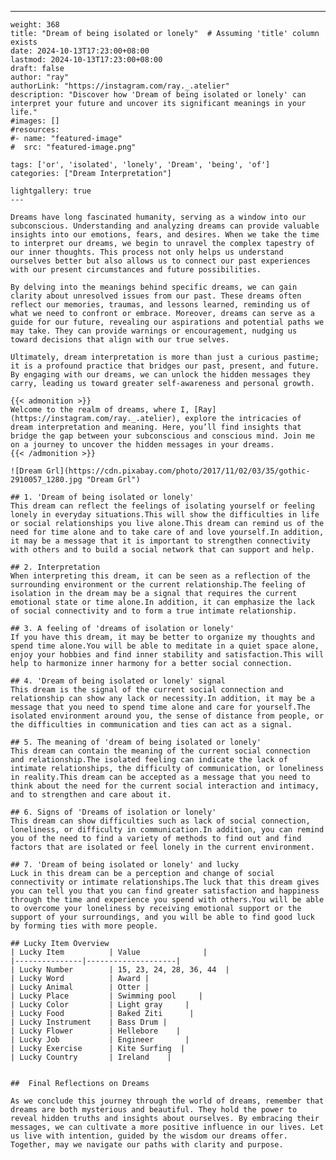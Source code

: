 ---
    weight: 368
    title: "Dream of being isolated or lonely"  # Assuming 'title' column exists
    date: 2024-10-13T17:23:00+08:00
    lastmod: 2024-10-13T17:23:00+08:00
    draft: false
    author: "ray"
    authorLink: "https://instagram.com/ray._.atelier"
    description: "Discover how 'Dream of being isolated or lonely' can interpret your future and uncover its significant meanings in your life."
    #images: []
    #resources:
    #- name: "featured-image"
    #  src: "featured-image.png"
    
    tags: ['or', 'isolated', 'lonely', 'Dream', 'being', 'of']
    categories: ["Dream Interpretation"]
    
    lightgallery: true
    ---
    
    Dreams have long fascinated humanity, serving as a window into our subconscious. Understanding and analyzing dreams can provide valuable insights into our emotions, fears, and desires. When we take the time to interpret our dreams, we begin to unravel the complex tapestry of our inner thoughts. This process not only helps us understand ourselves better but also allows us to connect our past experiences with our present circumstances and future possibilities.
    
    By delving into the meanings behind specific dreams, we can gain clarity about unresolved issues from our past. These dreams often reflect our memories, traumas, and lessons learned, reminding us of what we need to confront or embrace. Moreover, dreams can serve as a guide for our future, revealing our aspirations and potential paths we may take. They can provide warnings or encouragement, nudging us toward decisions that align with our true selves.
    
    Ultimately, dream interpretation is more than just a curious pastime; it is a profound practice that bridges our past, present, and future. By engaging with our dreams, we can unlock the hidden messages they carry, leading us toward greater self-awareness and personal growth.
    
    {{< admonition >}}
    Welcome to the realm of dreams, where I, [Ray](https://instagram.com/ray._.atelier), explore the intricacies of dream interpretation and meaning. Here, you’ll find insights that bridge the gap between your subconscious and conscious mind. Join me on a journey to uncover the hidden messages in your dreams.
    {{< /admonition >}}
    
    ![Dream Grl](https://cdn.pixabay.com/photo/2017/11/02/03/35/gothic-2910057_1280.jpg "Dream Grl")
    
    ## 1. 'Dream of being isolated or lonely'
    This dream can reflect the feelings of isolating yourself or feeling lonely in everyday situations.This will show the difficulties in life or social relationships you live alone.This dream can remind us of the need for time alone and to take care of and love yourself.In addition, it may be a message that it is important to strengthen connectivity with others and to build a social network that can support and help.
    
    ## 2. Interpretation
    When interpreting this dream, it can be seen as a reflection of the surrounding environment or the current relationship.The feeling of isolation in the dream may be a signal that requires the current emotional state or time alone.In addition, it can emphasize the lack of social connectivity and to form a true intimate relationship.
    
    ## 3. A feeling of 'dreams of isolation or lonely'
    If you have this dream, it may be better to organize my thoughts and spend time alone.You will be able to meditate in a quiet space alone, enjoy your hobbies and find inner stability and satisfaction.This will help to harmonize inner harmony for a better social connection.
    
    ## 4. 'Dream of being isolated or lonely' signal
    This dream is the signal of the current social connection and relationship can show any lack or necessity.In addition, it may be a message that you need to spend time alone and care for yourself.The isolated environment around you, the sense of distance from people, or the difficulties in communication and ties can act as a signal.
    
    ## 5. The meaning of 'dream of being isolated or lonely'
    This dream can contain the meaning of the current social connection and relationship.The isolated feeling can indicate the lack of intimate relationships, the difficulty of communication, or loneliness in reality.This dream can be accepted as a message that you need to think about the need for the current social interaction and intimacy, and to strengthen and care about it.
    
    ## 6. Signs of 'Dreams of isolation or lonely'
    This dream can show difficulties such as lack of social connection, loneliness, or difficulty in communication.In addition, you can remind you of the need to find a variety of methods to find out and find factors that are isolated or feel lonely in the current environment.
    
    ## 7. 'Dream of being isolated or lonely' and lucky
    Luck in this dream can be a perception and change of social connectivity or intimate relationships.The luck that this dream gives you can tell you that you can find greater satisfaction and happiness through the time and experience you spend with others.You will be able to overcome your loneliness by receiving emotional support or the support of your surroundings, and you will be able to find good luck by forming ties with more people.
    
    ## Lucky Item Overview
    | Lucky Item          | Value              |
    |---------------|--------------------|
    | Lucky Number        | 15, 23, 24, 28, 36, 44  |
    | Lucky Word          | Award |
    | Lucky Animal        | Otter |
    | Lucky Place         | Swimming pool     |
    | Lucky Color         | Light gray     |
    | Lucky Food          | Baked Ziti      |
    | Lucky Instrument    | Bass Drum |
    | Lucky Flower        | Hellebore    |
    | Lucky Job           | Engineer       |
    | Lucky Exercise      | Kite Surfing  |
    | Lucky Country       | Ireland    |
    
    
    ##  Final Reflections on Dreams
    
    As we conclude this journey through the world of dreams, remember that dreams are both mysterious and beautiful. They hold the power to reveal hidden truths and insights about ourselves. By embracing their messages, we can cultivate a more positive influence in our lives. Let us live with intention, guided by the wisdom our dreams offer. Together, may we navigate our paths with clarity and purpose.
    